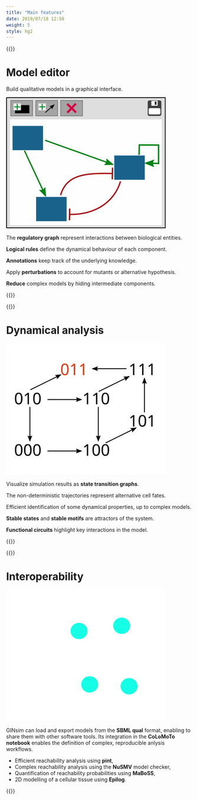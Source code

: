 ```yaml
---
title: "Main features"
date: 2019/07/18 12:58
weight: 5
style: hg2
---
```


{{<box class="feat">}}
# Model editor

Build qualitative models in a graphical interface.

![GINsim](/edit.svg#lefty)


The **regulatory graph** represent interactions between biological entities.

**Logical rules** define the dynamical behaviour of each component.

**Annotations** keep track of the underlying knowledge.

Apply **perturbations** to account for mutants or alternative hypothesis.

**Reduce** complex models by hiding intermediate components.

{{</box>}}


{{<box class="feat">}}
# Dynamical analysis

![STG](/simulation.svg#lefty)

Visualize simulation results as **state transition graphs**.

The non-deterministic trajectories represent alternative cell fates.

Efficient identification of some dynamical properties, up to complex models.

**Stable states** and **stable motifs** are attractors of the system.

**Functional circuits** highlight key interactions in the model.

{{</box>}}


{{<box class="feat">}}
# Interoperability

![CoLoMoTo](/colomoto.svg#lefty)

GINsim can load and export models from the **SBML qual** format,
enabling to share them with other software tools.
Its integration in the **CoLoMoTo notebook** enables the definition
of complex, reproducible anlysis workflows.

* Efficient reachability analysis using **pint**,
* Complex reachability analysis using the **NuSMV** model checker,
* Quantification of reachability probabilities using **MaBoSS**,
* 2D modelling of a cellular tissue using **Epilog**.

{{</box>}}

